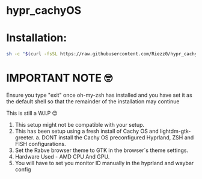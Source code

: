# hypr_cachyOS

# Installation:

```bash
sh -c "$(curl -fsSL https://raw.githubusercontent.com/Riezz0/hypr_cachyOS/refs/heads/main/setup.sh)"
```

# IMPORTANT NOTE 🤓
Ensure you type "exit" once oh-my-zsh has installed and 
you have set it as the default shell so that the remainder of 
the installation may continue

This is still a W.I.P 😊

1. This setup might not be compatible with your setup. 
2. This has been setup using a fresh install of Cachy OS and lightdm-gtk-greeter.
    a. DONT install the Cachy OS preconfigured Hyprland, ZSH and FISH configurations.
3. Set the Rabve browser theme to GTK in the browser`s theme settings.
4. Hardware Used - AMD CPU And GPU.
5. You will have to set you monitor ID manually in the hyprland and waybar config

